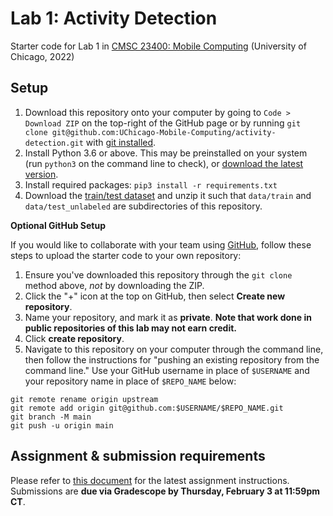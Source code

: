 # Lab 1: Activity Detection

Starter code for Lab 1 in [CMSC 23400: Mobile Computing](https://people.cs.uchicago.edu/~htzheng/teach/cs23400/) (University of Chicago, 2022)

## Setup

1. Download this repository onto your computer by going to `Code > Download ZIP` on the top-right of the GitHub page or by running `git clone git@github.com:UChicago-Mobile-Computing/activity-detection.git` with [git installed](https://git-scm.com/book/en/v2/Getting-Started-Installing-Git).
2. Install Python 3.6 or above. This may be preinstalled on your system (run `python3` on the command line to check), or [download the latest version](https://www.python.org/downloads/).
3. Install required packages: `pip3 install -r requirements.txt`
4. Download the [train/test dataset](https://drive.google.com/file/d/14SCF6hTgnQTu5ZHddTghG3lewVoCiyM0/view?usp=sharing) and unzip it such that `data/train` and `data/test_unlabeled` are subdirectories of this repository.

**Optional GitHub Setup**

If you would like to collaborate with your team using [GitHub](https://github.com/), follow these steps to upload the starter code to your own repository:

1. Ensure you've downloaded this repository through the `git clone` method above, *not* by downloading the ZIP.
2. Click the "+" icon at the top on GitHub, then select **Create new repository**.
3. Name your repository, and mark it as **private**. **Note that work done in public repositories of this lab may not earn credit.**
4. Click **create repository**.
5. Navigate to this repository on your computer through the command line, then follow the instructions for "pushing an existing repository from the command line." Use your GitHub username in place of `$USERNAME` and your repository name in place of `$REPO_NAME` below:

```
git remote rename origin upstream
git remote add origin git@github.com:$USERNAME/$REPO_NAME.git
git branch -M main
git push -u origin main
```

## Assignment & submission requirements

Please refer to [this document](https://docs.google.com/document/d/1HKSX5XHLAX8O8e_MBuM2guvQD2PaT-Z-W65o4g5yApo/edit) for the latest assignment instructions. Submissions are **due via Gradescope by Thursday, February 3 at 11:59pm CT**.